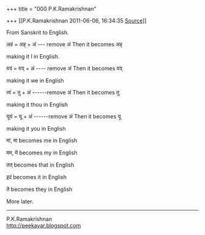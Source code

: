 +++
title = "000 P.K.Ramakrishnan"

+++
[[P.K.Ramakrishnan	2011-06-06, 16:34:35 [Source](https://groups.google.com/g/samskrita/c/YZGlOPe4IP8)]]



  

  

  

From Sanskrit to English. 



अहं = अह् + अं --- remove अं Then it becomes अह्

making it I in English.

वयं = वय् + अं ---- remove अं Then it becomes वय्

making it we in English

त्वं = तु + अं ------remove अं Then it becomes तु

making it thou in English

यूयं = यू + अं ------remove अं Then it becomes यू

making it you in English



मां, मा becomes me in English

मम, मे becomes my in English



तत् becomes that in English

इदं becomes it in English

ते becomes they in English

  

More later.



-----------------------------------  
P.K.Ramakrishnan  
<http://peekayar.blogspot.com>

  

